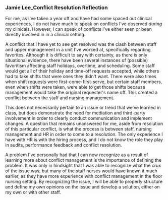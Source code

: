 ### Jamie Lee_Conflict Resolution Reflection

For me, as I've taken a year off and have had some spaced out clinical experiences, I do not have much to speak on conflicts I've observed *during* my clinicals. However, I can speak of conflicts I've either seen or been directly involved in in a clinical setting.

A conflict that I have yet to see get resolved was the clash between staff and upper management in a unit I've worked at, specifically regarding favorites. Although it is difficult to say with certainty, as there is only situational evidence, there have been several instances of (possible) favoritism affecting staff holidays, overtime, and scheduling. Some staff would get all of their holiday and time-off requests accepted, while others had to take shifts that were ones they didn't want. There were also times when shift requests were first-come-first-serve, but certain staff members, even when shifts were taken, were able to get those shifts because management would take the original requester's name off. This created a conflict between the staff and nursing management.

This does not necessarily pertain to an issue or trend that we've learned in class, but does demonstrate the need for mediation and third-party involvement in order to clearly conduct communication and implement changes. A question that remains unanswered for me, aside from resolution of this particular conflict, is what the process is between staff, nursing management and HR in order to come to a resolution. The only experience I have with HR is with the hiring process, and I do not know the role they play in audits, performance feedback and conflict resolution.

A problem I've personally had that I can now recognize as a result of learning more about conflict management is the importance of defining the problem. It was only in hindsight that I was able to recognize what the crux of the issue was, but many of the staff nurses would have known it much earlier, as they have more experience with conflict management in the floor nursing setting. By recognizing the issue, I will be able to properly structure and define my own opinions on the issue and develop a solution, either on my own or with other staff.